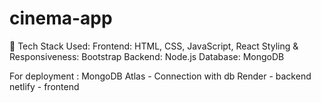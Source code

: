 # cinema-app

🔧 Tech Stack Used:
Frontend: HTML, CSS, JavaScript, React
Styling & Responsiveness: Bootstrap
Backend: Node.js
Database: MongoDB

For deployment :
MongoDB Atlas - Connection with db
Render - backend
netlify - frontend
